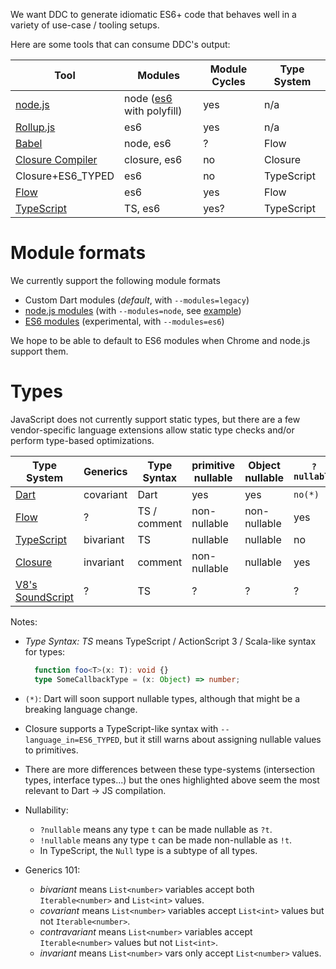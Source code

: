 We want DDC to generate idiomatic ES6+ code that behaves well in a variety of use-case / tooling setups.

Here are some tools that can consume DDC's output:

| Tool | Modules | Module Cycles | Type System |
| ---- | ------- | ------------- | ----------- |
| [node.js](http://nodejs.org) | node ([es6](https://github.com/ModuleLoader/es6-module-loader) with polyfill) | yes | n/a |
| [Rollup.js](rollupjs.org) | es6 | yes | n/a |
| [Babel](https://babeljs.io) | node, es6 | ? | Flow |
| [Closure Compiler](https://developers.google.com/closure/compiler/) | closure, es6 | no | Closure |
| Closure+ES6_TYPED | es6 | no | TypeScript |
| [Flow](https://flowtype.org) | es6 | yes | Flow |
| [TypeScript](httphttps://babeljs.io://typescriptlang.org) | TS, es6 | yes? | TypeScript |

# Module formats

We currently support the following module formats
- Custom Dart modules (_default_, with `--modules=legacy`)
- [node.js modules](https://nodejs.org/api/modules.html) (with `--modules=node`, see [example](https://github.com/dart-lang/dev_compiler/blob/master/tool/node_test.sh))
- [ES6 modules](https://developer.mozilla.org/en/docs/web/javascript/reference/statements/import) (experimental, with `--modules=es6`)

We hope to be able to default to ES6 modules when Chrome and node.js support them.

# Types

JavaScript does not currently support static types, but there are a few vendor-specific language extensions allow static type checks  and/or perform type-based optimizations.

| Type System | Generics | Type Syntax | primitive nullable | Object nullable | `?nullable` | `!notNullable` |
| ----------- | -------- | ----------- | ------------------ | --------------- | ----------- | -------------- |
| [Dart](https://www.dartlang.org/docs/spec/) | covariant | Dart | yes | yes | `no(*)` | `no(*)` |
| [Flow](http://flowtype.org/docs/nullable-types.html) | ? | TS / comment | non-nullable | non-nullable | yes | no |
| [TypeScript](https://github.com/Microsoft/TypeScript/blob/master/doc/spec.md) | bivariant | TS | nullable | nullable | no | no |
| [Closure](https://developers.google.com/closure/compiler/docs/js-for-compiler) | invariant | comment | non-nullable | nullable | yes | yes |
| [V8's SoundScript](https://developers.google.com/v8/experiments) | ? | TS | ? | ? | ? | ? |

Notes:
- _Type Syntax: TS_ means TypeScript / ActionScript 3 / Scala-like syntax for types:

  ```typescript
    function foo<T>(x: T): void {}
    type SomeCallbackType = (x: Object) => number;
  ```

- `(*)`: Dart will soon support nullable types, although that might be a breaking language change.
- Closure supports a TypeScript-like syntax with `--language_in=ES6_TYPED`, but it still warns about assigning nullable values to primitives.
- There are more differences between these type-systems (intersection types, interface types...) but the ones highlighted above seem the most relevant to Dart -> JS compilation.
- Nullability:

  - `?nullable` means any type `t` can be made nullable as `?t`.
  - `!nullable` means any type `t` can be made non-nullable as `!t`.
  - In TypeScript, the `Null` type is a subtype of all types.

- Generics 101:

  - _bivariant_ means `List<number>` variables accept both `Iterable<number>` and `List<int>` values.
  - _covariant_ means `List<number>` variables accept `List<int>` values but not `Iterable<number>`.
  - _contravariant_ means `List<number>` variables accept `Iterable<number>` values but not `List<int>`.
  - _invariant_ means `List<number>` vars only accept `List<number>` values.
